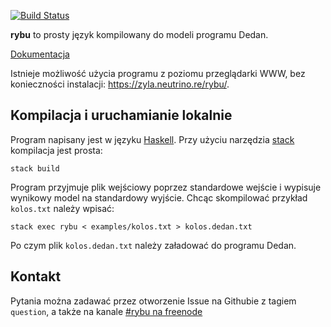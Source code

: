 [![Build Status](https://travis-ci.org/zyla/rybu.svg?branch=master)](https://travis-ci.org/zyla/rybu)

**rybu** to prosty język kompilowany do modeli programu Dedan.

[Dokumentacja](https://github.com/zyla/rybu/wiki/Opis-sk%C5%82adni-Rybu)

Istnieje możliwość użycia programu z poziomu przeglądarki WWW, bez konieczności
instalacji: https://zyla.neutrino.re/rybu/.

## Kompilacja i uruchamianie lokalnie

Program napisany jest w języku [Haskell](https://www.haskell.org).
Przy użyciu narzędzia [stack](https://docs.haskellstack.org/en/stable/README/#how-to-install)
kompilacja jest prosta:

    stack build

Program przyjmuje plik wejściowy poprzez standardowe wejście i wypisuje wynikowy
model na standardowy wyjście. Chcąc skompilować przykład `kolos.txt` należy
wpisać:

    stack exec rybu < examples/kolos.txt > kolos.dedan.txt

Po czym plik `kolos.dedan.txt` należy załadować do programu Dedan.

## Kontakt

Pytania można zadawać przez otworzenie Issue na Githubie z tagiem `question`, a także na kanale [#rybu na freenode](https://webchat.freenode.net/?channels=rybu)

